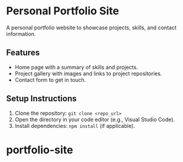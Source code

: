 # Personal Portfolio Site
A personal portfolio website to showcase projects, skills, and contact information.

## Features
- Home page with a summary of skills and projects.
- Project gallery with images and links to project repositories.
- Contact form to get in touch.

## Setup Instructions
1. Clone the repository: `git clone <repo_url>`
2. Open the directory in your code editor (e.g., Visual Studio Code).
3. Install dependencies: `npm install` (if applicable).
# portfolio-site
